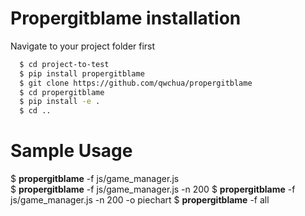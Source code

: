 # Propergitblame installation
  Navigate to your project folder first
```bash
  $ cd project-to-test
  $ pip install propergitblame
  $ git clone https://github.com/qwchua/propergitblame
  $ cd propergitblame  
  $ pip install -e . 
  $ cd .. 
```

# Sample Usage
$ **propergitblame** -f js/game_manager.js      
$ **propergitblame** -f js/game_manager.js -n 200
$ **propergitblame** -f js/game_manager.js -n 200 -o piechart
$ **propergitblame** -f all
